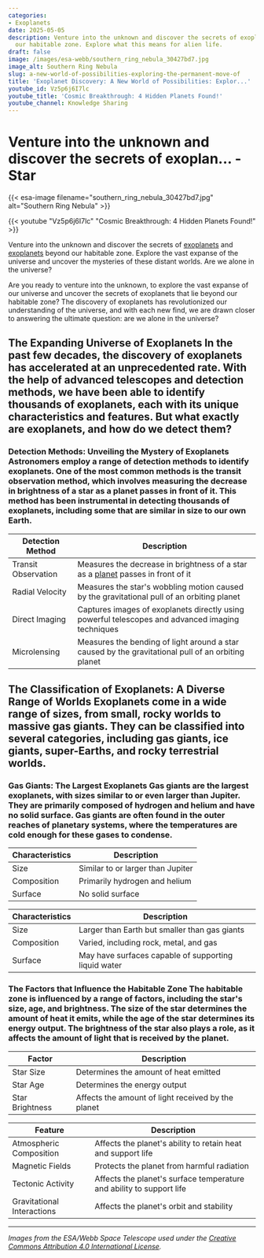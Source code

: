 ```yaml
---
categories:
- Exoplanets
date: 2025-05-05
description: Venture into the unknown and discover the secrets of exoplanets beyond
  our habitable zone. Explore what this means for alien life.
draft: false
image: /images/esa-webb/southern_ring_nebula_30427bd7.jpg
image_alt: Southern Ring Nebula
slug: a-new-world-of-possibilities-exploring-the-permanent-move-of
title: 'Exoplanet Discovery: A New World of Possibilities: Explor...'
youtube_id: Vz5p6j6I7lc
youtube_title: 'Cosmic Breakthrough: 4 Hidden Planets Found!'
youtube_channel: Knowledge Sharing
---
```


# Venture into the unknown and discover the secrets of exoplan... - Star
{{< esa-image filename="southern_ring_nebula_30427bd7.jpg" alt="Southern Ring Nebula" >}}

{{< youtube "Vz5p6j6I7lc" "Cosmic Breakthrough: 4 Hidden Planets Found!" >}}




Venture into the unknown and discover the secrets of [exoplanets](/blog/the-cosmic-dance-of-exoplanets-and-habitable-zones) and [exoplanets](/blog/unveiling-the-secrets-of-exoplanets-in-the-habitable-zone) beyond our habitable zone. Explore the vast expanse of the universe and uncover the mysteries of these distant worlds. Are we alone in the universe?

Are you ready to venture into the unknown, to explore the vast expanse of our universe and uncover the secrets of exoplanets that lie beyond our habitable zone? The discovery of exoplanets has revolutionized our understanding of the universe, and with each new find, we are drawn closer to answering the ultimate question: are we alone in the universe?

 ## The Expanding Universe of Exoplanets In the past few decades, the discovery of exoplanets has accelerated at an unprecedented rate. With the help of advanced telescopes and detection methods, we have been able to identify thousands of exoplanets, each with its unique characteristics and features. But what exactly are exoplanets, and how do we detect them?

 ### Detection Methods: Unveiling the Mystery of Exoplanets Astronomers employ a range of detection methods to identify exoplanets. One of the most common methods is the transit observation method, which involves measuring the decrease in brightness of a star as a planet passes in front of it. This method has been instrumental in detecting thousands of exoplanets, including some that are similar in size to our own Earth.

 | Detection Method | Description |
| --- | --- |
| Transit Observation | Measures the decrease in brightness of a star as a [planet](/blog/exoplanets-and-the-elusive-habitable-zone) passes in front of it |
| Radial Velocity | Measures the star's wobbling motion caused by the gravitational pull of an orbiting planet |
| Direct Imaging | Captures images of exoplanets directly using powerful telescopes and advanced imaging techniques |
| Microlensing | Measures the bending of light around a star caused by the gravitational pull of an orbiting planet | Another detection method is the radial velocity method, which involves measuring the star's wobbling motion caused by the gravitational pull of an orbiting planet. This method has been used to detect many exoplanets, including some that are gas giants similar to Jupiter.

 ## The Classification of Exoplanets: A Diverse Range of Worlds Exoplanets come in a wide range of sizes, from small, rocky worlds to massive gas giants. They can be classified into several categories, including gas giants, ice giants, super-Earths, and rocky terrestrial worlds.

 ### Gas Giants: The Largest Exoplanets Gas giants are the largest exoplanets, with sizes similar to or even larger than Jupiter. They are primarily composed of hydrogen and helium and have no solid surface. Gas giants are often found in the outer reaches of planetary systems, where the temperatures are cold enough for these gases to condense.

 | Characteristics | Description |
| --- | --- |
| Size | Similar to or larger than Jupiter |
| Composition | Primarily hydrogen and helium |
| Surface | No solid surface | ### Super-Earths: The Mysterious Middle Ground Super-Earths are exoplanets that are larger than Earth but smaller than the gas giants. They are often referred to as the "middle ground" between Earth and the gas giants. Super-Earths can be composed of a variety of materials, including rock, metal, and gas, and may have surfaces that are capable of supporting liquid water.

 | Characteristics | Description |
| --- | --- |
| Size | Larger than Earth but smaller than gas giants |
| Composition | Varied, including rock, metal, and gas |
| Surface | May have surfaces capable of supporting liquid water | ## The Habitable Zone: The Goldilocks Zone The habitable zone, also known as the Goldilocks zone, is the region around a star where the temperatures are just right for liquid water to exist. This zone is not too hot and not too cold, but just right for life as we know it.

 ### The Factors that Influence the Habitable Zone The habitable zone is influenced by a range of factors, including the star's size, age, and brightness. The size of the star determines the amount of heat it emits, while the age of the star determines its energy output. The brightness of the star also plays a role, as it affects the amount of light that is received by the planet.

 | Factor | Description |
| --- | --- |
| Star Size | Determines the amount of heat emitted |
| Star Age | Determines the energy output |
| Star Brightness | Affects the amount of light received by the planet | ### Planetary Features that Affect Habitability In addition to the star's characteristics, planetary features also play a crucial role in determining habitability. These features include atmospheric composition, magnetic fields, tectonic activity, and gravitational interactions with neighboring bodies.

 | Feature | Description |
| --- | --- |
| Atmospheric Composition | Affects the planet's ability to retain heat and support life |
| Magnetic Fields | Protects the planet from harmful radiation |
| Tectonic Activity | Affects the planet's surface temperature and ability to support life |
| Gravitational Interactions | Affects the planet's orbit and stability | ## Conclusion The discovery of exoplanets has revolutionized our understanding of the universe, and with each new find, we are drawn closer to answering the ultimate question: are we alone in the universe? The classification of exoplanets into different categories, the detection methods used to identify them, and the factors that influence the habitable zone all contribute to our understanding of these mysterious worlds. As we continue to explore the universe, we may uncover even more secrets about the exoplanets that lie beyond our habitable zone.

---

*Images from the ESA/Webb Space Telescope used under the [Creative Commons Attribution 4.0 International License](https://creativecommons.org/licenses/by/4.0).*